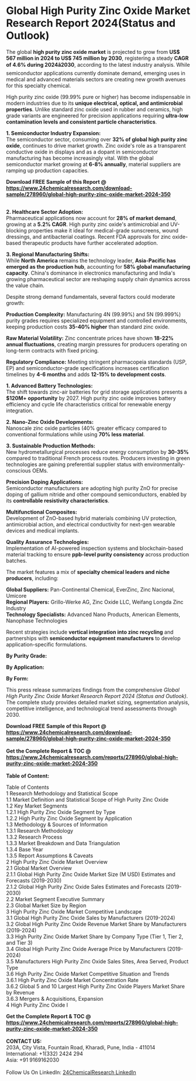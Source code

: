 <h1>Global High Purity Zinc Oxide Market Research Report 2024(Status and Outlook)</h1><p>The global <strong>high purity zinc oxide market</strong> is projected to grow from <strong>US$ 567 million in 2024 to US$ 745 million by 2030</strong>, registering a steady <strong>CAGR of 4.6% during 2024â2030</strong>, according to the latest industry analysis. While semiconductor applications currently dominate demand, emerging uses in medical and advanced materials sectors are creating new growth avenues for this specialty chemical.</p><p>High purity zinc oxide (99.99% pure or higher) has become indispensable in modern industries due to its <strong>unique electrical, optical, and antimicrobial properties</strong>. Unlike standard zinc oxide used in rubber and ceramics, high grade variants are engineered for precision applications requiring <strong>ultra-low contamination levels and consistent particle characteristics</strong>.</p><p><strong>1. Semiconductor Industry Expansion:</strong><br>
The semiconductor sector, consuming over <strong>32% of global high purity zinc oxide</strong>, continues to drive market growth. Zinc oxide's role as a transparent conductive oxide in displays and as a dopant in semiconductor manufacturing has become increasingly vital. With the global semiconductor market growing at <strong>6-8% annually</strong>, material suppliers are ramping up production capacities.</p><div><b>Download FREE Sample of this Report @ 
            <a href="https://www.24chemicalresearch.com/download-sample/278960/global-high-purity-zinc-oxide-market-2024-350">
            https://www.24chemicalresearch.com/download-sample/278960/global-high-purity-zinc-oxide-market-2024-350</a></b></div><br><p><strong>2. Healthcare Sector Adoption:</strong><br>
Pharmaceutical applications now account for <strong>28% of market demand</strong>, growing at a <strong>5.2% CAGR</strong>. High purity zinc oxide's antimicrobial and UV-blocking properties make it ideal for medical-grade sunscreens, wound dressings, and antibacterial coatings. Recent FDA approvals for zinc oxide-based therapeutic products have further accelerated adoption.</p><p><strong>3. Regional Manufacturing Shifts:</strong><br>
While <strong>North America</strong> remains the technology leader, <strong>Asia-Pacific has emerged as the production hub</strong>, accounting for <strong>58% global manufacturing capacity</strong>. China's dominance in electronics manufacturing and India's growing pharmaceutical sector are reshaping supply chain dynamics across the value chain.</p><p>Despite strong demand fundamentals, several factors could moderate growth:</p><p><strong>Production Complexity:</strong> Manufacturing 4N (99.99%) and 5N (99.999%) purity grades requires specialized equipment and controlled environments, keeping production costs <strong>35-40% higher</strong> than standard zinc oxide.</p><p><strong>Raw Material Volatility:</strong> Zinc concentrate prices have shown <strong>18-22% annual fluctuations</strong>, creating margin pressures for producers operating on long-term contracts with fixed pricing.</p><p><strong>Regulatory Compliance:</strong> Meeting stringent pharmacopeia standards (USP, EP) and semiconductor-grade specifications increases certification timelines by <strong>4-6 months</strong> and adds <strong>12-15% to development costs</strong>.</p><p><strong>1. Advanced Battery Technologies:</strong><br>
The shift towards zinc-air batteries for grid storage applications presents a <strong>$120M+ opportunity</strong> by 2027. High purity zinc oxide improves battery efficiency and cycle life characteristics critical for renewable energy integration.</p><p><strong>2. Nano-Zinc Oxide Developments:</strong><br>
Nanoscale zinc oxide particles (40% greater efficacy compared to conventional formulations while using <strong>70% less material</strong>.</p><p><strong>3. Sustainable Production Methods:</strong><br>
New hydrometallurgical processes reduce energy consumption by <strong>30-35%</strong> compared to traditional French process routes. Producers investing in green technologies are gaining preferential supplier status with environmentally-conscious OEMs.</p><p><strong>Precision Doping Applications:</strong><br>
    Semiconductor manufacturers are adopting high purity ZnO for precise doping of gallium nitride and other compound semiconductors, enabled by its <strong>controllable resistivity characteristics</strong>.</p><p><strong>Multifunctional Composites:</strong><br>
    Development of ZnO-based hybrid materials combining UV protection, antimicrobial action, and electrical conductivity for next-gen wearable devices and medical implants.</p><p><strong>Quality Assurance Technologies:</strong><br>
    Implementation of AI-powered inspection systems and blockchain-based material tracking to ensure <strong>ppb-level purity consistency</strong> across production batches.</p><p>The market features a mix of <strong>specialty chemical leaders and niche producers</strong>, including:</p><p><strong>Global Suppliers:</strong> Pan-Continental Chemical, EverZinc, Zinc Nacional, Umicore<br>
<strong>Regional Players:</strong> Grillo-Werke AG, Zinc Oxide LLC, Weifang Longda Zinc Industry<br>
<strong>Technology Specialists:</strong> Advanced Nano Products, American Elements, Nanophase Technologies</p><p>Recent strategies include <strong>vertical integration into zinc recycling</strong> and partnerships with <strong>semiconductor equipment manufacturers</strong> to develop application-specific formulations.</p><p><strong>By Purity Grade:</strong></p><p><strong>By Application:</strong></p><p><strong>By Form:</strong></p><p>This press release summarizes findings from the comprehensive <em>Global High Purity Zinc Oxide Market Research Report 2024 (Status and Outlook)</em>. The complete study provides detailed market sizing, segmentation analysis, competitive intelligence, and technological trend assessments through 2030.</p><div><b>Download FREE Sample of this Report @ 
            <a href="https://www.24chemicalresearch.com/download-sample/278960/global-high-purity-zinc-oxide-market-2024-350">
            https://www.24chemicalresearch.com/download-sample/278960/global-high-purity-zinc-oxide-market-2024-350</a></b></div><br><div><b>Get the Complete Report & TOC @ 
            <a href="https://www.24chemicalresearch.com/reports/278960/global-high-purity-zinc-oxide-market-2024-350">
            https://www.24chemicalresearch.com/reports/278960/global-high-purity-zinc-oxide-market-2024-350</a></b></div><br>
            <b>Table of Content:</b><p>Table of Contents<br />
 1 Research Methodology and Statistical Scope<br />
 1.1 Market Definition and Statistical Scope of High Purity Zinc Oxide<br />
 1.2 Key Market Segments<br />
 1.2.1 High Purity Zinc Oxide Segment by Type<br />
 1.2.2 High Purity Zinc Oxide Segment by Application<br />
 1.3 Methodology & Sources of Information<br />
 1.3.1 Research Methodology<br />
 1.3.2 Research Process<br />
 1.3.3 Market Breakdown and Data Triangulation<br />
 1.3.4 Base Year<br />
 1.3.5 Report Assumptions & Caveats<br />
 2 High Purity Zinc Oxide Market Overview<br />
 2.1 Global Market Overview<br />
 2.1.1 Global High Purity Zinc Oxide Market Size (M USD) Estimates and Forecasts (2019-2030)<br />
 2.1.2 Global High Purity Zinc Oxide Sales Estimates and Forecasts (2019-2030)<br />
 2.2 Market Segment Executive Summary<br />
 2.3 Global Market Size by Region<br />
 3 High Purity Zinc Oxide Market Competitive Landscape<br />
 3.1 Global High Purity Zinc Oxide Sales by Manufacturers (2019-2024)<br />
 3.2 Global High Purity Zinc Oxide Revenue Market Share by Manufacturers (2019-2024)<br />
 3.3 High Purity Zinc Oxide Market Share by Company Type (Tier 1, Tier 2, and Tier 3)<br />
 3.4 Global High Purity Zinc Oxide Average Price by Manufacturers (2019-2024)<br />
 3.5 Manufacturers High Purity Zinc Oxide Sales Sites, Area Served, Product Type<br />
 3.6 High Purity Zinc Oxide Market Competitive Situation and Trends<br />
 3.6.1 High Purity Zinc Oxide Market Concentration Rate<br />
 3.6.2 Global 5 and 10 Largest High Purity Zinc Oxide Players Market Share by Revenue<br />
 3.6.3 Mergers & Acquisitions, Expansion<br />
 4 High Purity Zinc Oxide I</p><div><b>Get the Complete Report & TOC @ 
            <a href="https://www.24chemicalresearch.com/reports/278960/global-high-purity-zinc-oxide-market-2024-350">
            https://www.24chemicalresearch.com/reports/278960/global-high-purity-zinc-oxide-market-2024-350</a></b></div><br><b>CONTACT US:</b><br>
            203A, City Vista, Fountain Road, Kharadi, Pune, India - 411014<br>
            International: +1(332) 2424 294<br>
            Asia: +91 9169162030 <br><br>
            Follow Us On LinkedIn: <a href="https://www.linkedin.com/company/24chemicalresearch/">24ChemicalResearch LinkedIn</a>